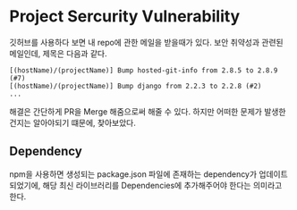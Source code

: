 # Project Sercurity Vulnerability

깃허브를 사용하다 보면 내 repo에 관한 메일을 받을때가 있다. 보안 취약성과 관련된 메일인데, 제목은 다음과 같다.  

```
[(hostName)/(projectName)] Bump hosted-git-info from 2.8.5 to 2.8.9 (#7)  
[(hostName)/(projectName)] Bump django from 2.2.3 to 2.2.8 (#2)  
...
```

해결은 간단하게 PR을 Merge 해줌으로써 해줄 수 있다. 하지만 어떠한 문제가 발생한건지는 알아야되기 떄문에, 찾아보았다.  

## Dependency 

npm을 사용하면 생성되는 package.json 파일에 존재하는 dependency가 업데이트 되었기에, 해당 최신 라이브러리를 Dependencies에 추가해주어야 한다는 의미라고 한다.